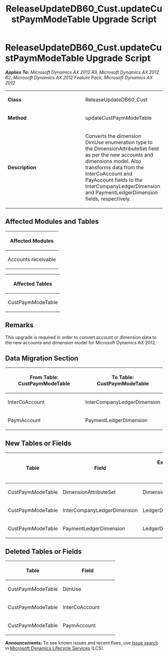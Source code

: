 ﻿---
title: ReleaseUpdateDB60_Cust.updateCustPaymModeTable Upgrade Script
TOCTitle: ReleaseUpdateDB60_Cust.updateCustPaymModeTable Upgrade Script
ms:assetid: 0f8bd959-8bcb-2611-e783-ccc23d0356a5
ms:mtpsurl: https://msdn.microsoft.com/en-us/library/JJ735763(v=AX.60)
ms:contentKeyID: 49706663
ms.date: 05/18/2015
mtps_version: v=AX.60
---

# ReleaseUpdateDB60\_Cust.updateCustPaymModeTable Upgrade Script 


_**Applies To:** Microsoft Dynamics AX 2012 R3, Microsoft Dynamics AX 2012 R2, Microsoft Dynamics AX 2012 Feature Pack, Microsoft Dynamics AX 2012_

<table>
<colgroup>
<col style="width: 50%" />
<col style="width: 50%" />
</colgroup>
<tbody>
<tr class="odd">
<td><p><strong>Class</strong></p></td>
<td><p>ReleaseUpdateDB60_Cust</p></td>
</tr>
<tr class="even">
<td><p><strong>Method</strong></p></td>
<td><p>updateCustPaymModeTable</p></td>
</tr>
<tr class="odd">
<td><p><strong>Description</strong></p></td>
<td><p>Converts the dimension DimUse enumeration type to the DimensionAttributeSet field as per the new accounts and dimensions model. Also transforms data from the InterCoAccount and PayAccount fields to the InterCompanyLedgerDimension and PaymentLedgerDimension fields, respectively.</p></td>
</tr>
</tbody>
</table>


## Affected Modules and Tables

<table>
<colgroup>
<col style="width: 100%" />
</colgroup>
<thead>
<tr class="header">
<th><p>Affected Modules</p></th>
</tr>
</thead>
<tbody>
<tr class="odd">
<td><p>Accounts receivable</p></td>
</tr>
</tbody>
</table>


<table>
<colgroup>
<col style="width: 100%" />
</colgroup>
<thead>
<tr class="header">
<th><p>Affected Tables</p></th>
</tr>
</thead>
<tbody>
<tr class="odd">
<td><p>CustPaymModeTable</p></td>
</tr>
</tbody>
</table>


## Remarks

This upgrade is required in order to convert account or dimension data to the new accounts and dimension model for Microsoft Dynamics AX 2012.

## Data Migration Section

<table>
<colgroup>
<col style="width: 50%" />
<col style="width: 50%" />
</colgroup>
<thead>
<tr class="header">
<th><p>From Table: CustPaymModeTable</p></th>
<th><p>To Table: CustPaymModeTable</p></th>
</tr>
</thead>
<tbody>
<tr class="odd">
<td><p>InterCoAccount</p></td>
<td><p>InterCompanyLedgerDimension</p></td>
</tr>
<tr class="even">
<td><p>PaymAccount</p></td>
<td><p>PaymentLedgerDimension</p></td>
</tr>
</tbody>
</table>


## New Tables or Fields

<table>
<colgroup>
<col style="width: 33%" />
<col style="width: 33%" />
<col style="width: 33%" />
</colgroup>
<thead>
<tr class="header">
<th><p>Table</p></th>
<th><p>Field</p></th>
<th><p>Extended Data Type</p>
<p>-or- Base Enum</p></th>
</tr>
</thead>
<tbody>
<tr class="odd">
<td><p>CustPaymModeTable</p></td>
<td><p>DimensionAttributeSet</p></td>
<td><p>DimensionEnumeration</p></td>
</tr>
<tr class="even">
<td><p>CustPaymModeTable</p></td>
<td><p>InterCompanyLedgerDimension</p></td>
<td><p>LedgerDimensionDefaultAccount</p></td>
</tr>
<tr class="odd">
<td><p>CustPaymModeTable</p></td>
<td><p>PaymentLedgerDimension</p></td>
<td><p>LedgerDimensionDefaultAccount</p></td>
</tr>
</tbody>
</table>


## Deleted Tables or Fields

<table>
<colgroup>
<col style="width: 50%" />
<col style="width: 50%" />
</colgroup>
<thead>
<tr class="header">
<th><p>Table</p></th>
<th><p>Field</p></th>
</tr>
</thead>
<tbody>
<tr class="odd">
<td><p>CustPaymModeTable</p></td>
<td><p>DimUse</p></td>
</tr>
<tr class="even">
<td><p>CustPaymModeTable</p></td>
<td><p>InterCoAccount</p></td>
</tr>
<tr class="odd">
<td><p>CustPaymModeTable</p></td>
<td><p>PaymAccount</p></td>
</tr>
</tbody>
</table>

  
**Announcements:** To see known issues and recent fixes, use [Issue search](http://go.microsoft.com/fwlink/?linkid=389258) in [Microsoft Dynamics Lifecycle Services](http://go.microsoft.com/fwlink/?linkid=306505) (LCS).


